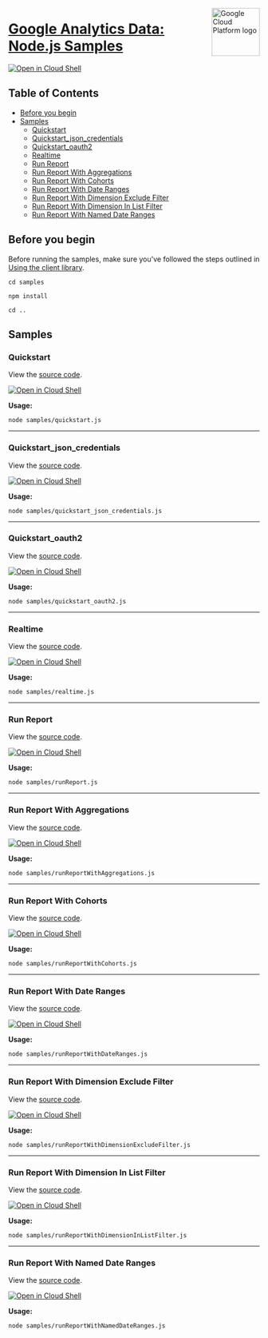 [//]: # "This README.md file is auto-generated, all changes to this file will be lost."
[//]: # "To regenerate it, use `python -m synthtool`."
<img src="https://avatars2.githubusercontent.com/u/2810941?v=3&s=96" alt="Google Cloud Platform logo" title="Google Cloud Platform" align="right" height="96" width="96"/>

# [Google Analytics Data: Node.js Samples](https://github.com/googleapis/nodejs-analytics-data)

[![Open in Cloud Shell][shell_img]][shell_link]



## Table of Contents

* [Before you begin](#before-you-begin)
* [Samples](#samples)
  * [Quickstart](#quickstart)
  * [Quickstart_json_credentials](#quickstart_json_credentials)
  * [Quickstart_oauth2](#quickstart_oauth2)
  * [Realtime](#realtime)
  * [Run Report](#run-report)
  * [Run Report With Aggregations](#run-report-with-aggregations)
  * [Run Report With Cohorts](#run-report-with-cohorts)
  * [Run Report With Date Ranges](#run-report-with-date-ranges)
  * [Run Report With Dimension Exclude Filter](#run-report-with-dimension-exclude-filter)
  * [Run Report With Dimension In List Filter](#run-report-with-dimension-in-list-filter)
  * [Run Report With Named Date Ranges](#run-report-with-named-date-ranges)

## Before you begin

Before running the samples, make sure you've followed the steps outlined in
[Using the client library](https://github.com/googleapis/nodejs-analytics-data#using-the-client-library).

`cd samples`

`npm install`

`cd ..`

## Samples



### Quickstart

View the [source code](https://github.com/googleapis/nodejs-analytics-data/blob/main/samples/quickstart.js).

[![Open in Cloud Shell][shell_img]](https://console.cloud.google.com/cloudshell/open?git_repo=https://github.com/googleapis/nodejs-analytics-data&page=editor&open_in_editor=samples/quickstart.js,samples/README.md)

__Usage:__


`node samples/quickstart.js`


-----




### Quickstart_json_credentials

View the [source code](https://github.com/googleapis/nodejs-analytics-data/blob/main/samples/quickstart_json_credentials.js).

[![Open in Cloud Shell][shell_img]](https://console.cloud.google.com/cloudshell/open?git_repo=https://github.com/googleapis/nodejs-analytics-data&page=editor&open_in_editor=samples/quickstart_json_credentials.js,samples/README.md)

__Usage:__


`node samples/quickstart_json_credentials.js`


-----




### Quickstart_oauth2

View the [source code](https://github.com/googleapis/nodejs-analytics-data/blob/main/samples/quickstart_oauth2.js).

[![Open in Cloud Shell][shell_img]](https://console.cloud.google.com/cloudshell/open?git_repo=https://github.com/googleapis/nodejs-analytics-data&page=editor&open_in_editor=samples/quickstart_oauth2.js,samples/README.md)

__Usage:__


`node samples/quickstart_oauth2.js`


-----




### Realtime

View the [source code](https://github.com/googleapis/nodejs-analytics-data/blob/main/samples/realtime.js).

[![Open in Cloud Shell][shell_img]](https://console.cloud.google.com/cloudshell/open?git_repo=https://github.com/googleapis/nodejs-analytics-data&page=editor&open_in_editor=samples/realtime.js,samples/README.md)

__Usage:__


`node samples/realtime.js`


-----




### Run Report

View the [source code](https://github.com/googleapis/nodejs-analytics-data/blob/main/samples/runReport.js).

[![Open in Cloud Shell][shell_img]](https://console.cloud.google.com/cloudshell/open?git_repo=https://github.com/googleapis/nodejs-analytics-data&page=editor&open_in_editor=samples/runReport.js,samples/README.md)

__Usage:__


`node samples/runReport.js`


-----




### Run Report With Aggregations

View the [source code](https://github.com/googleapis/nodejs-analytics-data/blob/main/samples/runReportWithAggregations.js).

[![Open in Cloud Shell][shell_img]](https://console.cloud.google.com/cloudshell/open?git_repo=https://github.com/googleapis/nodejs-analytics-data&page=editor&open_in_editor=samples/runReportWithAggregations.js,samples/README.md)

__Usage:__


`node samples/runReportWithAggregations.js`


-----




### Run Report With Cohorts

View the [source code](https://github.com/googleapis/nodejs-analytics-data/blob/main/samples/runReportWithCohorts.js).

[![Open in Cloud Shell][shell_img]](https://console.cloud.google.com/cloudshell/open?git_repo=https://github.com/googleapis/nodejs-analytics-data&page=editor&open_in_editor=samples/runReportWithCohorts.js,samples/README.md)

__Usage:__


`node samples/runReportWithCohorts.js`


-----




### Run Report With Date Ranges

View the [source code](https://github.com/googleapis/nodejs-analytics-data/blob/main/samples/runReportWithDateRanges.js).

[![Open in Cloud Shell][shell_img]](https://console.cloud.google.com/cloudshell/open?git_repo=https://github.com/googleapis/nodejs-analytics-data&page=editor&open_in_editor=samples/runReportWithDateRanges.js,samples/README.md)

__Usage:__


`node samples/runReportWithDateRanges.js`


-----




### Run Report With Dimension Exclude Filter

View the [source code](https://github.com/googleapis/nodejs-analytics-data/blob/main/samples/runReportWithDimensionExcludeFilter.js).

[![Open in Cloud Shell][shell_img]](https://console.cloud.google.com/cloudshell/open?git_repo=https://github.com/googleapis/nodejs-analytics-data&page=editor&open_in_editor=samples/runReportWithDimensionExcludeFilter.js,samples/README.md)

__Usage:__


`node samples/runReportWithDimensionExcludeFilter.js`


-----




### Run Report With Dimension In List Filter

View the [source code](https://github.com/googleapis/nodejs-analytics-data/blob/main/samples/runReportWithDimensionInListFilter.js).

[![Open in Cloud Shell][shell_img]](https://console.cloud.google.com/cloudshell/open?git_repo=https://github.com/googleapis/nodejs-analytics-data&page=editor&open_in_editor=samples/runReportWithDimensionInListFilter.js,samples/README.md)

__Usage:__


`node samples/runReportWithDimensionInListFilter.js`


-----




### Run Report With Named Date Ranges

View the [source code](https://github.com/googleapis/nodejs-analytics-data/blob/main/samples/runReportWithNamedDateRanges.js).

[![Open in Cloud Shell][shell_img]](https://console.cloud.google.com/cloudshell/open?git_repo=https://github.com/googleapis/nodejs-analytics-data&page=editor&open_in_editor=samples/runReportWithNamedDateRanges.js,samples/README.md)

__Usage:__


`node samples/runReportWithNamedDateRanges.js`






[shell_img]: https://gstatic.com/cloudssh/images/open-btn.png
[shell_link]: https://console.cloud.google.com/cloudshell/open?git_repo=https://github.com/googleapis/nodejs-analytics-data&page=editor&open_in_editor=samples/README.md
[product-docs]: https://developers.google.com/analytics/trusted-testing/analytics-data
